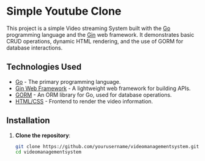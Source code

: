 # Simple Youtube Clone

This project is a simple Video streaming System built with the [Go](https://golang.org/) programming language and the [Gin](https://github.com/gin-gonic/gin) web framework. It demonstrates basic CRUD operations, dynamic HTML rendering, and the use of GORM for database interactions.

## Technologies Used

- [Go](https://golang.org/) - The primary programming language.
- [Gin Web Framework](https://github.com/gin-gonic/gin) - A lightweight web framework for building APIs.
- [GORM](https://gorm.io/) - An ORM library for Go, used for database operations.
- [HTML/CSS](https://developer.mozilla.org/en-US/docs/Web/HTML) - Frontend to render the video information.

## Installation

1. **Clone the repository**:

   ```sh
   git clone https://github.com/yourusername/videomanagementsystem.git
   cd videomanagementsystem
